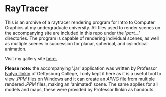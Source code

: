 # RayTracer

This is an archive of a raytracer rendering program for Intro to Computer Graphics at my undergraduate university. All files used to render scenes on the accompanying site are included in this repo under the '*part__*' directories. The program is capable of rendering individual scenes, as well as multiple scenes in succession for planar, spherical, and cylindrical animation.

Visit my gallery site [here.](http://www.cs.gettysburg.edu/~stacni01/cs373/)


**Please note:** the accompanying '.jar' application was written by Professor [Ivalyo Ilinkin](https://www.gettysburg.edu/academic-programs/computer-science/faculty/employee_detail.dot?empId=04006600720013294&pageTitle=Ivaylo+Ilinkin) of Gettysburg College, I only kept it here as it is a useful tool to view *.PPM* files on Windows and it can create an *APNG* file from multiple rendered *.PPM* files, making an 'animated' scene. The same applies for all models and maps, these were provided by Professor Ilinkin as handouts.
